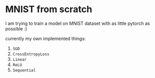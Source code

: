 # MNIST from scratch

I am trying to train a model on MNIST dataset with as little pytorch as possible :)

currently my own implemented things:
1. `SGD`
2. `CrossEntropyLoss`
3. `Linear`
4. `ReLU`
5. `Sequential`
